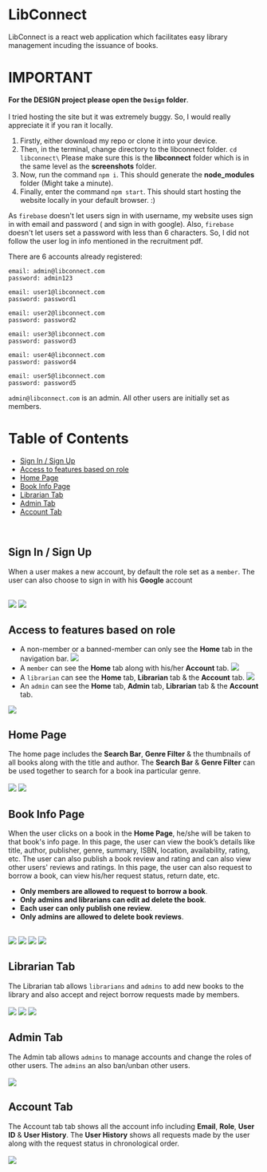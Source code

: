 # LibConnect

LibConnect is a react web application which facilitates easy library management incuding the issuance of books.
# IMPORTANT
**For the DESIGN project please open the ```Design``` folder**.</br></br>
I tried hosting the site but it was extremely buggy. So, I would really appreciate it if you ran it locally.</br>
1. Firstly, either download my repo or clone it into your device.
2. Then, in the terminal, change directory to the libconnect folder. ```cd libconnect\``` Please make sure this is the **libconnect** folder which is in the same level as the **screenshots** folder.
3. Now, run the command ```npm i```. This should generate the **node_modules** folder (Might take a minute).
4. Finally, enter the command ```npm start```. This should start hosting the website locally in your default browser. :)

As ```firebase``` doesn't let users sign in with username, my website uses sign in with email and password ( and sign in with google).  Also, ```firebase``` doesn't let users set a password with less than 6 characters. So, I did not follow the user log in info mentioned in the recruitment pdf.

There are 6 accounts already registered: 
```
email: admin@libconnect.com
password: admin123
```
```
email: user1@libconnect.com
password: password1
```
```
email: user2@libconnect.com
password: password2
```
```
email: user3@libconnect.com
password: password3
```
```
email: user4@libconnect.com
password: password4
```
```
email: user5@libconnect.com
password: password5
```
```admin@libconnect.com``` is an admin. All other users are initially set as members.


# Table of Contents  
 - [Sign In / Sign Up](#sign-in--sign-up)  
 - [Access to features based on role](#access-to-features-based-on-role)
 - [Home Page](#home-page)
 - [Book Info Page](#book-info-page)  
 - [Librarian Tab](#librarian-tab)
 - [Admin Tab](#admin-tab)
 - [Account Tab](#account-tab)

<br/>
<a name="sign-in--sign-up"/>

## Sign In / Sign Up
When a user makes a new account, by default the role set as a ```member```. The user can also choose to sign in with his **Google** account

<br/>
<img src="screenshots/sign_up.png">
<img src="screenshots/sign_in.png"> 
<br/>
<a name="access-to-features-based-on-role"/>

## Access to features based on role

* A non-member or a banned-member can only see the **Home** tab in the navigation bar.
<img src="screenshots/nonmember_navbar.png"> <br/>
* A ```member``` can see the **Home** tab along with his/her **Account** tab.
<img src="screenshots/member_navbar.png"> <br/>
* A ```librarian``` can see the **Home** tab, **Librarian** tab & the **Account** tab.
<img src="screenshots/librarian_navbar.png"> <br/>
* An ```admin``` can see the **Home** tab, **Admin** tab, **Librarian** tab & the **Account** tab.
<img src="screenshots/admin_navbar.png"> 
<br/>
<a name="home-page"/>

## Home Page
The home page includes the **Search Bar**, **Genre Filter** & the thumbnails of all books along with the title and author. The **Search Bar** & **Genre Filter** can be used together to search for a book ina particular genre.
<br/><br/>
<img src="screenshots/home_page_1.png"> 
<img src="screenshots/home_page_2.png"> 

<a name="book-info-page"/>

## Book Info Page
When the user clicks on a book in the **Home Page**, he/she will be taken to that book's info page. In this page, the user can view the book’s details like title, author, publisher, genre, summary, ISBN, location, availability, rating, etc. The user can also publish a book review and rating and can also view other users' reviews and ratings. In this page, the user can also request to borrow a book, can view his/her request status, return date, etc.
* **Only members are allowed to request to borrow a book**.
* **Only admins and librarians can edit ad delete the book**.
* **Each user can only publish one review**.
* **Only admins are allowed to delete book reviews**.
<br/><br/>
<img src="screenshots/book_info_1.png">
<img src="screenshots/book_info_2.png">
<img src="screenshots/review_1.png">
<img src="screenshots/review_2.png">
<br/>
<a name="librarian-tab"/>

## Librarian Tab
The Librarian tab allows ```librarians``` and ```admins``` to add new books to the library and also accept and reject borrow requests made by members.
<br/><br/>
<img src="screenshots/librarian.png">
<img src="screenshots/add_book.png">
<img src="screenshots/book_issue.png">
<a name="admin-tab"/>

## Admin Tab
The Admin tab allows  ```admins``` to manage accounts and change the roles of other users. The ```admins``` an also ban/unban other users.
<br/><br/>
<img src="screenshots/admin.png">
<a name="account-tab"/>

## Account Tab
The Account tab tab shows all the account info including **Email**, **Role**, **User ID** & **User History**. The **User History** shows all requests made by the user along with the request status in chronological order.
<br/><br/>
<img src="screenshots/account.png">
